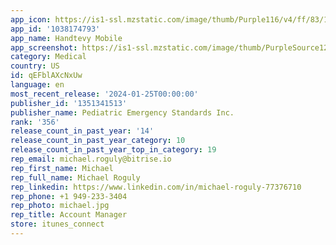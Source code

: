 ```yaml
---
app_icon: https://is1-ssl.mzstatic.com/image/thumb/Purple116/v4/ff/83/13/ff83139c-54c4-0a84-8516-585a0d176d9b/AppIcon-1x_U007emarketing-0-10-0-85-220-0.png/1024x1024bb.png
app_id: '1038174793'
app_name: Handtevy Mobile
app_screenshot: https://is1-ssl.mzstatic.com/image/thumb/PurpleSource126/v4/09/e0/a6/09e0a6af-579a-ef94-8f97-c813aa5fe50a/cb5e748b-71f9-4b7c-817d-bd21501a950d_1-iPhone_11_Pro_Max-16.0.png/1242x2688bb.png
category: Medical
country: US
id: qEFblAXcNxUw
language: en
most_recent_release: '2024-01-25T00:00:00'
publisher_id: '1351341513'
publisher_name: Pediatric Emergency Standards Inc.
rank: '356'
release_count_in_past_year: '14'
release_count_in_past_year_category: 10
release_count_in_past_year_top_in_category: 19
rep_email: michael.roguly@bitrise.io
rep_first_name: Michael
rep_full_name: Michael Roguly
rep_linkedin: https://www.linkedin.com/in/michael-roguly-77376710
rep_phone: +1 949-233-3404
rep_photo: michael.jpg
rep_title: Account Manager
store: itunes_connect
---
```

